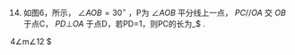 14. 如图6，所示， $\angle A O B = 30 ^ { \circ }$ ，P为 $\angle A O B$ 平分线上一点， $P C / / O A$ 交 $O B$ 于点C， $P D \bot O A$ 于点D，若PD=1，则PC的长为_$ .

4∠m∠12
$